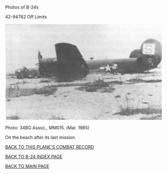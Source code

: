 
Photos of B-24s






 




42-94782 Off Limits  
  

![](42-94782.jpg)  

Photo: 34BG Assoc., MM015. (Mar. 1985\)  

On the beach after its last mission.  
  

[BACK TO THIS PLANE'S COMBAT RECORD](ValorToVictory/b24s/42-94782.md)  

[BACK TO B-24 INDEX PAGE](ValorToVictory/000b24s.md)  

[BACK TO MAIN PAGE](ValorToVictory/index.html)


